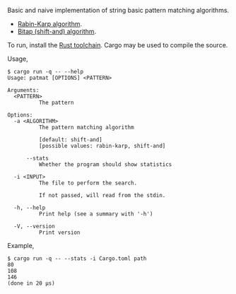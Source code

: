 Basic and naive implementation of string basic pattern matching algorithms.

- [Rabin-Karp algorithm](https://en.wikipedia.org/wiki/Rabin%E2%80%93Karp_algorithm).
- [Bitap (shift-and) algorithm](https://en.wikipedia.org/wiki/Bitap_algorithm).

To run, install the [Rust toolchain](https://rustup.rs). Cargo may be used to
compile the source.

Usage,

```none
$ cargo run -q -- --help
Usage: patmat [OPTIONS] <PATTERN>

Arguments:
  <PATTERN>
          The pattern

Options:
  -a <ALGORITHM>
          The pattern matching algorithm

          [default: shift-and]
          [possible values: rabin-karp, shift-and]

      --stats
          Whether the program should show statistics

  -i <INPUT>
          The file to perform the search.

          If not passed, will read from the stdin.

  -h, --help
          Print help (see a summary with '-h')

  -V, --version
          Print version
```

Example,

```none
$ cargo run -q -- --stats -i Cargo.toml path
80
108
146
(done in 20 μs)
```

